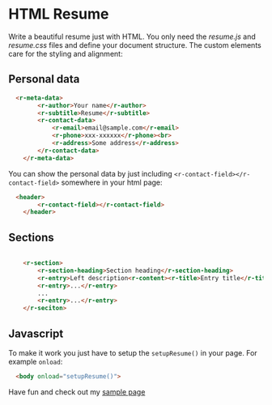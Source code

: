 # HTML Resume

Write a beautiful resume just with HTML. You only need the *resume.js* and *resume.css* files and define your document structure. The custom elements care for the styling and alignment:

## Personal data

```html
  <r-meta-data>
		<r-author>Your name</r-author>
		<r-subtitle>Resume</r-subtitle>
		<r-contact-data>
			<r-email>email@sample.com</r-email>
			<r-phone>xxx-xxxxxx</r-phone><br>
			<r-address>Some address</r-address>
		</r-contact-data>
	</r-meta-data>
```

You can show the personal data by just including `<r-contact-field></r-contact-field>` somewhere in your html page:

```html
  <header>
		<r-contact-field></r-contact-field>
	</header>
```

## Sections

```html

    <r-section>
		<r-section-heading>Section heading</r-section-heading>
		<r-entry>Left description<r-content><r-title>Entry title</r-title>Some information about the entry</r-content></r-entry>
		<r-entry>...</r-entry>
		...
		<r-entry>...</r-entry>
	</r-seciton>	

```

## Javascript 

To make it work you just have to setup the `setupResume()` in your page. For example `onload`:

```html
  <body onload="setupResume()">
```

Have fun and check out my [sample page](http://koogle.github.io/resume)
